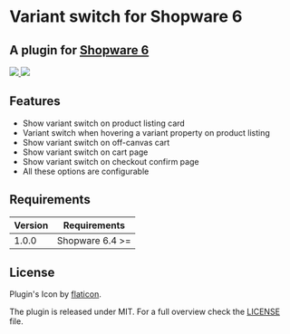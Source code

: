 # Variant switch for Shopware 6

## A plugin for [Shopware 6](https://github.com/shopware/platform)

<a href="https://www.youtube.com/watch?v=sko0ZC6nm28" target="_blank">
<img src="https://res.cloudinary.com/dtgdh7noz/image/upload/v1632203279/Bildschirmfoto_2021-09-21_um_08.47.31_ceglal.png">
</a>

<a href="https://www.youtube.com/watch?v=sko0ZC6nm28" target="_blank">
<img src="https://res.cloudinary.com/dtgdh7noz/image/upload/v1632203334/Bildschirmfoto_2021-09-21_um_08.48.46_pn6mjv.png">
</a>

## Features

- Show variant switch on product listing card
- Variant switch when hovering a variant property on product listing
- Show variant switch on off-canvas cart
- Show variant switch on cart page</label>
- Show variant switch on checkout confirm page
- All these options are configurable

## Requirements

| Version 	| Requirements               	|
|---------	|----------------------------	|
| 1.0.0    	| Shopware 6.4 >=	            |

## License
    
Plugin's Icon by [flaticon](https://www.flaticon.com).

The plugin is released under MIT. For a full overview check the [LICENSE](./LICENSE) file.
